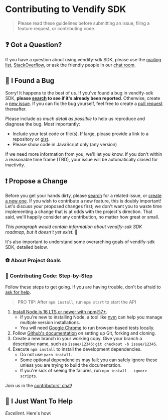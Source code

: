 # Contributing to Vendify SDK

> Please read these guidelines before submitting an issue, filing a feature request, or contributing code.

## :question: Got a Question?

If you have a question about using vendify-sdk SDK, please use the [mailing list](#), [StackOverflow](https://stackoverflow.com), or ask the friendly people in our [chat room](#).

## :bug: I Found a Bug

Sorry! It happens to the best of us. If you've found a bug in vendify-sdk SDK, **please [search](https://github.com/the-berufegoru/vendify-sdk/issues/) to see if it's already been reported**. Otherwise, create a [new issue](https://github.com/the-berufegoru/vendify-sdk/issues/new). If you can fix the bug yourself, feel free to create a [pull request](#propose-a-change) thereafter.

Please include _as much detail as possible_ to help us reproduce and diagnose the bug. Most importantly:

- Include your test code or file(s). If large, please provide a link to a repository or [gist](https://gist.github.com).
- Please show code in JavaScript only (any version)

If we need more information from you, we'll let you know. If you don't within a reasonable time frame (TBD), your issue will be automatically closed for inactivity.

## :exclamation: Propose a Change

Before you get your hands dirty, please [search](https://github.com/the-berufegoru/vendify-sdk/issues/) for a related issue, or [create a new one](https://github.com/the-berufegoru/vendify-sdk/issues/new). If you wish to contribute a new feature, this is doubly important! Let's discuss your proposed changes first; we don't want you to waste time implementing a change that is at odds with the project's direction. That said, we'll happily consider any contribution, no matter how great or small.

_This paragraph would contain information about vendify-sdk SDK roadmap, but it doesn't yet exist._ :poop:

It's also important to understand some overarching goals of vendify-sdk SDK, detailed below.

### :soccer: About Project Goals

### :shoe: Contributing Code: Step-by-Step

Follow these steps to get going. If you are having trouble, don't be afraid to [ask for help](#got-a-question).

> PRO TIP: After `npm install`, run `npm start` to start the API

1. [Install Node.js 16 LTS or newer with npm@7+](https://nodejs.org/en/download/).
   - If you're new to installing Node, a tool like [nvm](https://github.com/creationix/nvm#install-script) can help you manage multiple version installations.
   - You will need [Google Chrome](https://www.google.com/chrome/) to run browser-based tests locally.
1. Follow [Github's documentation](https://help.github.com/articles/fork-a-repo/) on setting up Git, forking and cloning.
1. Create a new branch in your working copy. Give your branch a descriptive name, such as `issue/12345`: `git checkout -b issue/12345`.
1. Execute `npm install` to install the development dependencies.
   - Do not use `yarn install`.
   - Some optional dependencies may fail; you can safely ignore these unless you are trying to build the documentation.
   - If you're sick of seeing the failures, run `npm install --ignore-scripts`.

Join us in the [contributors' chat](https://gitter.im/afridek/contributors)!

## :angel: I Just Want To Help

_Excellent._ Here's how:
